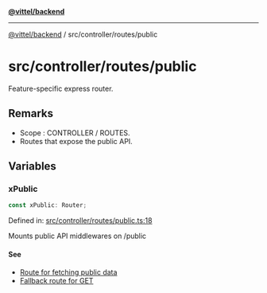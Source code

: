 [**@vittel/backend**](../../../README.md)

***

[@vittel/backend](../../../README.md) / src/controller/routes/public

# src/controller/routes/public

Feature-specific express router.

## Remarks

- Scope : CONTROLLER / ROUTES.
- Routes that expose the public API.

## Variables

### xPublic

```ts
const xPublic: Router;
```

Defined in: [src/controller/routes/public.ts:18](https://github.com/mulekick/vittel/blob/fd6f7ece7df6639cbc3c099ded62d635ce6ae274/packages/backend/src/controller/routes/public.ts#L18)

Mounts public API middlewares on /public

#### See

 - [Route for fetching public data](../middlewares/public.md#mfetch)
 - [Fallback route for GET](../middlewares/public.md#mfallback)
